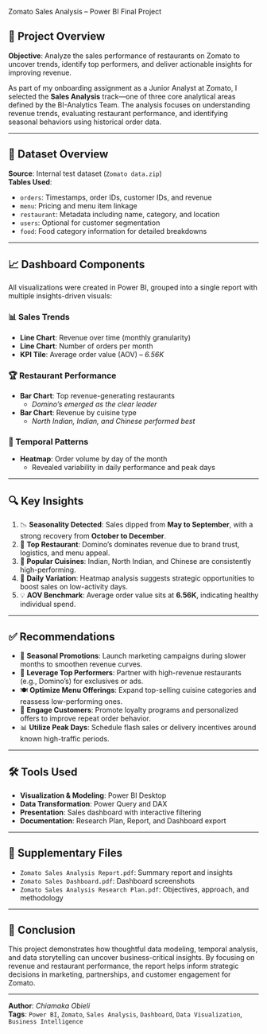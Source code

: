 Zomato Sales Analysis – Power BI Final Project

## 🧠 Project Overview

**Objective**: Analyze the sales performance of restaurants on Zomato to uncover trends, identify top performers, and deliver actionable insights for improving revenue.

As part of my onboarding assignment as a Junior Analyst at Zomato, I selected the **Sales Analysis** track—one of three core analytical areas defined by the BI-Analytics Team. The analysis focuses on understanding revenue trends, evaluating restaurant performance, and identifying seasonal behaviors using historical order data.

---

## 📂 Dataset Overview

**Source**: Internal test dataset (`Zomato data.zip`)  
**Tables Used**:
- `orders`: Timestamps, order IDs, customer IDs, and revenue
- `menu`: Pricing and menu item linkage
- `restaurant`: Metadata including name, category, and location
- `users`: Optional for customer segmentation
- `food`: Food category information for detailed breakdowns

---

## 📈 Dashboard Components

All visualizations were created in Power BI, grouped into a single report with multiple insights-driven visuals:

### 📊 Sales Trends

- **Line Chart**: Revenue over time (monthly granularity)
- **Line Chart**: Number of orders per month
- **KPI Tile**: Average order value (AOV) – _6.56K_

### 🏆 Restaurant Performance

- **Bar Chart**: Top revenue-generating restaurants
  - _Domino’s emerged as the clear leader_
- **Bar Chart**: Revenue by cuisine type
  - _North Indian, Indian, and Chinese performed best_

### 📅 Temporal Patterns

- **Heatmap**: Order volume by day of the month
  - Revealed variability in daily performance and peak days

---

## 🔍 Key Insights

1. 📉 **Seasonality Detected**: Sales dipped from **May to September**, with a strong recovery from **October to December**.
2. 🥇 **Top Restaurant**: Domino’s dominates revenue due to brand trust, logistics, and menu appeal.
3. 🍛 **Popular Cuisines**: Indian, North Indian, and Chinese are consistently high-performing.
4. 📆 **Daily Variation**: Heatmap analysis suggests strategic opportunities to boost sales on low-activity days.
5. 💡 **AOV Benchmark**: Average order value sits at **6.56K**, indicating healthy individual spend.

---

## ✅ Recommendations

- 📣 **Seasonal Promotions**: Launch marketing campaigns during slower months to smoothen revenue curves.
- 🤝 **Leverage Top Performers**: Partner with high-revenue restaurants (e.g., Domino’s) for exclusives or ads.
- 🍽️ **Optimize Menu Offerings**: Expand top-selling cuisine categories and reassess low-performing ones.
- 🎯 **Engage Customers**: Promote loyalty programs and personalized offers to improve repeat order behavior.
- 📊 **Utilize Peak Days**: Schedule flash sales or delivery incentives around known high-traffic periods.

---

## 🛠️ Tools Used

- **Visualization & Modeling**: Power BI Desktop
- **Data Transformation**: Power Query and DAX
- **Presentation**: Sales dashboard with interactive filtering
- **Documentation**: Research Plan, Report, and Dashboard export

---

## 📎 Supplementary Files

- `Zomato Sales Analysis Report.pdf`: Summary report and insights
- `Zomato Sales Dashboard.pdf`: Dashboard screenshots
- `Zomato Sales Analysis Research Plan.pdf`: Objectives, approach, and methodology

---

## 📌 Conclusion

This project demonstrates how thoughtful data modeling, temporal analysis, and data storytelling can uncover business-critical insights. By focusing on revenue and restaurant performance, the report helps inform strategic decisions in marketing, partnerships, and customer engagement for Zomato.

---

**Author**: *Chiamaka Obieli*  
**Tags**: `Power BI`, `Zomato`, `Sales Analysis`, `Dashboard`, `Data Visualization`, `Business Intelligence`
